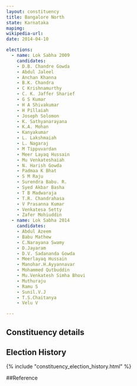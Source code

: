 ```yaml
---
layout: constituency
title: Bangalore North
state: Karnataka
mapimg: 
wikipedia-url: 
date: 2014-04-10

elections: 
  - name: Lok Sabha 2009
    candidates: 
    - D.B. Chandre Gowda 
    - Abdul Jaleel 
    - Anchan Khanna 
    - B.K. Chandra 
    - C Krishnamurthy 
    - C. K. Jaffer Sharief 
    - G S Kumar 
    - H A Shivakumar 
    - H Pillaiah 
    - Joseph Solomon 
    - K. Sathyanarayana 
    - K.A. Mohan 
    - Kanyakumar 
    - L. Lakshmaiah 
    - L. Nagaraj 
    - M Tippuvardan 
    - Meer Layaq Hussain 
    - Mu Venkateshaiah 
    - N. Harish Gowda 
    - Padmaa K Bhat 
    - S M Raju 
    - Surendra Babu. R. 
    - Syed Akbar Basha 
    - T B Madwaraja 
    - T.R. Chandrahasa 
    - V Prasanna Kumar 
    - Venkatesa Setty 
    - Zafer Mohiuddin  
  - name: Lok Sabha 2014
    candidates: 
    - Abdul Azeem 
    - Babu Mathew 
    - C.Narayana Swamy 
    - D.Jayaram 
    - D.V. Sadananda Gowda 
    - Meerlayaq Hussain 
    - Manohar.H.Ayyannavar 
    - Mohammed Qutbuddin 
    - Mu.Venkatesh Simha Bhovi 
    - Muthuraju 
    - Ramu S 
    - Sunil.V.J 
    - T.S.Chaitanya 
    - Velu V  

---
```


## Constituency details


## Election History
{% include "constituency_election_history.html" %}

##Reference
